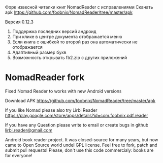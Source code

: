 Форк извесной читалки книг NomadReader с исправлениями
Скачать apk
https://github.com/foobnix/NomadReader/tree/master/apk

Версия 0.12.3
1) Поддержка последних версий андроид
2) При клике в центре документа отображается меню
3) Если книга с ошибкой то второй раз она автоматически не отображается
4) Адаптивный размер букв
5) Возможность открывать fb2.zip с других приложений


# NomadReader fork
Fixed Nomad Reader to works with new Android versions

Download APK
https://github.com/foobnix/NomadReader/tree/master/apk

If you like Nomad please also try Lirbi Reader
https://play.google.com/store/apps/details?id=com.foobnix.pdf.reader

If you have any Question please write to email or create bugs in github
lirbi.reader@gmail.com

Android book reader project. It was closed-source for many years, but now came to Open Source world undel GPL license. Feel free to fork, patch and submit pull requests!
Please, don't use this code commercialy: books are for everyone!

